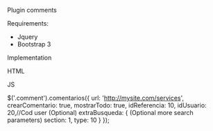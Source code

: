Plugin comments 


Requirements:

- Jquery
- Bootstrap 3

Implementation

HTML

<div class="comment" tag-comment="first_comment"></div> 


JS

$('.comment').comentarios({
      url: 'http://mysite.com/services',
      crearComentario: true,
      mostrarTodo: true,
      idReferencia: 10,
      idUsuario: 20,//Cod user (Optional)
      extraBusqueda: { (Optional more search parameters)
          section: 1,
          type: 10
      }
  }); 
